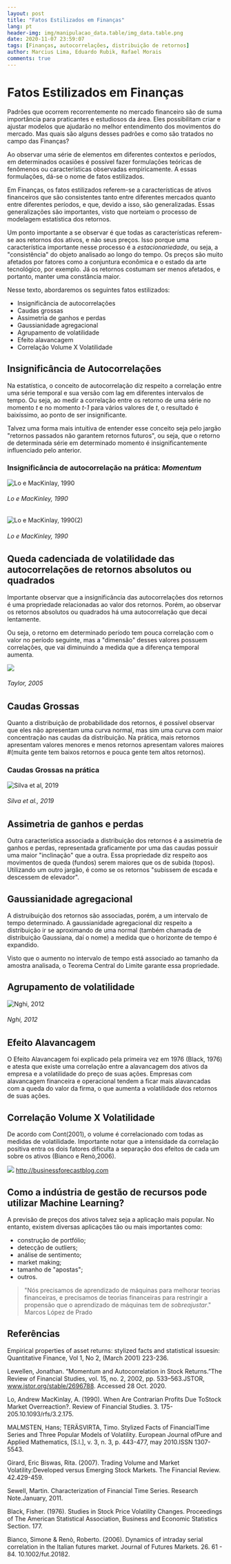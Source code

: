 ```yaml
---
layout: post
title: "Fatos Estilizados em Finanças"
lang: pt
header-img: img/manipulacao_data.table/img_data.table.png
date: 2020-11-07 23:59:07
tags: [Finanças, autocorrelações, distribuição de retornos]
author: Marcius Lima, Eduardo Rubik, Rafael Morais
comments: true
---
```


# Fatos Estilizados em Finanças

Padrões que ocorrem recorrentemente no mercado financeiro são de suma importância para praticantes e estudiosos da área. Eles possibilitam criar e ajustar modelos que ajudarão no melhor entendimento dos movimentos do mercado. Mas quais são alguns desses padrões e como são tratados no campo das Finanças?

Ao observar uma série de elementos em diferentes contextos e períodos, em determinados ocasiões é possível fazer formulações teóricas de fenômenos ou características observadas empiricamente. A essas formulações, dá-se o nome de fatos estilizados.

Em Finanças, os fatos estilizados referem-se a características de ativos financeiros que são consistentes tanto entre diferentes mercados quanto entre diferentes períodos, e que, devido a isso, são generalizadas. Essas generalizações são importantes, visto que norteiam o processo de modelagem estatística dos retornos.

Um ponto importante a se observar é que todas as características referem-se aos retornos dos ativos, e não seus preços. Isso porque uma característica importante nesse processo é a *estacionariedade*, ou seja, a "consistência" do objeto analisado ao longo do tempo. Os preços são muito afetados por fatores como a conjuntura econômica e o estado da arte tecnológico, por exemplo. Já os retornos costumam ser menos afetados, e portanto, manter uma constância maior.

Nesse texto, abordaremos os seguintes fatos estilizados:

- Insignificância de autocorrelações
- Caudas grossas
- Assimetria de ganhos e perdas
- Gaussianidade agregacional
- Agrupamento de volatilidade
- Efeito alavancagem
- Correlação Volume X Volatilidade

## Insignificância de Autocorrelações
Na estatística, o conceito de autocorrelação diz respeito a correlação entre uma série temporal e sua versão com lag em diferentes intervalos de tempo. Ou seja, ao medir a correlação entre os retorno de uma série no momento *t* e no momento *t-1* para vários valores de *t*, o resultado é baixíssimo, ao ponto de ser insignificante.

Talvez uma forma mais intuitiva de entender esse conceito seja pelo jargão "retornos passados não garantem retornos futuros", ou seja, que o retorno de determinada série em determinado momento é insignificantemente influenciado pelo anterior.

### Insignificância de autocorrelação na prática: *Momentum*

![Lo e MacKinlay, 1990](https://i.imgur.com/tsHJggA.png "Lo e MacKinlay, 1990")
###### Lo e MacKinley, 1990

![Lo e MacKinlay, 1990(2)](https://i.imgur.com/AjQTBPD.png "Lo e MacKinley, 1990")
###### Lo e MacKinley, 1990



## Queda cadenciada de volatilidade das autocorrelações de retornos absolutos ou quadrados

Importante observar que a insignificância das autocorrelações dos retornos é uma propriedade relacionadas ao valor dos retornos. Porém, ao observar os retornos absolutos ou quadrados há uma autocorrelação que decai lentamente.

Ou seja, o retorno em determinado período tem pouca correlação com o valor no período seguinte, mas a "dimensão" desses valores possuem correlações, que vai diminuindo a medida que a diferença temporal aumenta.

![](https://i.imgur.com/fuxNfUd.png)
###### Taylor, 2005



## Caudas Grossas

Quanto a distribuição de probabilidade dos retornos, é possível observar que eles não apresentam uma curva normal, mas sim uma curva com maior concentração nas caudas da distribuição. Na prática, mais retornos apresentam valores menores e menos retornos apresentam valores maiores #(muita gente tem baixos retornos e pouca gente tem altos retornos).

### Caudas Grossas na prática

![Silva et al, 2019](https://i.imgur.com/5X8DuJn.png)
###### Silva *et al.*, 2019


## Assimetria de ganhos e perdas

Outra característica associada a distribuição dos retornos é a assimetria de ganhos e perdas, representada graficamente por uma das caudas possuir uma maior "inclinação" que a outra. Essa propriedade diz respeito aos movimentos de queda (fundos) serem maiores que os de subida (topos).  Utilizando um outro jargão, é como se os retornos "subissem de escada e descessem de elevador".

## Gaussianidade agregacional

A distruibuição dos retornos são associadas, porém, a um intervalo de tempo determinado. A gaussianidade agregacional diz respeito a distribuição ir se aproximando de uma normal (também chamada de distribuição Gaussiana, daí o nome) a medida que o horizonte de tempo é expandido.

Visto que o aumento no intervalo de tempo está associado ao tamanho da amostra analisada, o Teorema Central do Limite garante essa propriedade.

## Agrupamento de volatilidade

![Nghi, 2012](https://i.imgur.com/UnBqz8h.png)
###### Nghi, 2012


## Efeito Alavancagem
O Efeito Alavancagem foi explicado pela primeira vez em 1976 (Black, 1976) e atesta que existe uma correlação entre a alavancagem dos ativos da empresa e a volatilidade do preço de suas ações. Empresas com alavancagem financeira e operacional tendem a ficar mais alavancadas com a queda do valor da firma, o que aumenta a volatilidade dos retornos de suas ações.

## Correlação Volume X Volatilidade

De acordo com Cont(2001), o volume é correlacionado com todas as medidas de volatilidade. Importante notar que a intensidade da correlação positiva entra os dois fatores dificulta a separação dos efeitos de cada um sobre os ativos (Bianco e Renò,2006).

![](https://i.imgur.com/SgE96Vr.png)
http://businessforecastblog.com



## Como a indústria de gestão de recursos pode utilizar Machine Learning?

A previsão de preços dos ativos talvez seja a aplicação mais popular. No entanto, existem diversas aplicações tão ou mais importantes como:

- construção de portfólio;
- detecção de outliers;
- análise de sentimento;
- market making;
- tamanho de "apostas";
- outros.



> "Nós precisamos de aprendizado de máquinas para melhorar teorias financeiras, e precisamos de teorias financeiras para restringir a propensão que o aprendizado de máquinas tem de *sobreajustar*."
> Marcos López de Prado


## Referências
Empirical properties of asset returns: stylized facts and statistical issuesin: Quantitative Finance, Vol 1, No 2, (March 2001) 223-236.

Lewellen, Jonathan. “Momentum and Autocorrelation in Stock Returns.”The Review of Financial Studies, vol.  15, no.  2, 2002, pp.  533–563.JSTOR, www.jstor.org/stable/2696788. Accessed 28 Oct. 2020.

Lo, Andrew MacKinlay, A. (1990). When Are Contrarian Profits Due ToStock Market Overreaction?. Review of Financial Studies. 3. 175-205.10.1093/rfs/3.2.175.

MALMSTEN, Hans; TERÄSVIRTA, Timo.  Stylized Facts of FinancialTime Series and Three Popular Models of Volatility. European Journal ofPure and Applied Mathematics, [S.l.], v. 3, n. 3, p. 443-477, may 2010.ISSN 1307-5543.

Girard, Eric Biswas, Rita. (2007). Trading Volume and Market Volatility:Developed versus Emerging Stock Markets.  The Financial Review.  42.429-459.

Sewell, Martin. Characterization of Financial Time Series. Research Note.January, 2011.

Black, Fisher. (1976). Studies in Stock Price Volatility Changes. Proceedings of The American Statistical Association, Business and Economic Statistics Section. 177.

Bianco, Simone & Renò, Roberto. (2006). Dynamics of intraday serial correlation in the Italian futures market. Journal of Futures Markets. 26. 61 - 84. 10.1002/fut.20182.
